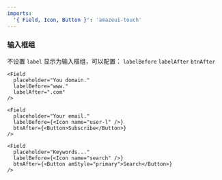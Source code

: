 ```yaml
---
imports:
  '{ Field, Icon, Button }': 'amazeui-touch'
---
```


### 输入框组

不设置 `label` 显示为输入框组，可以配置： `labelBefore` `labelAfter` `btnAfter`


```demo
<Field
  placeholder="You domain."
  labelBefore="www."
  labelAfter=".com"
/>

<Field
  placeholder="Your email."
  labelBefore={<Icon name="user-l" />}
  btnAfter={<Button>Subscribe</Button>}
/>

<Field
  placeholder="Keywords..."
  labelBefore={<Icon name="search" />}
  btnAfter={<Button amStyle="primary">Search</Button>}
/>
```

